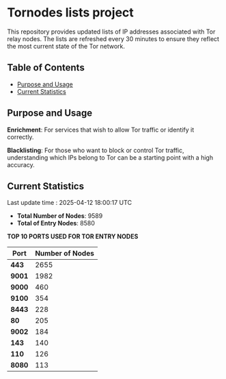 # Tornodes lists project

This repository provides updated lists of IP addresses associated with Tor relay nodes. The lists are refreshed every 30 minutes to ensure they reflect the most current state of the Tor network.

## Table of Contents

- [Purpose and Usage](#purpose-and-usage)
- [Current Statistics](#current-statistics)


## Purpose and Usage

**Enrichment**: For services that wish to allow Tor traffic or identify it correctly.

**Blacklisting**: For those who want to block or control Tor traffic, understanding which IPs belong to Tor can be a starting point with a high accuracy.

## Current Statistics

Last update time : 2025-04-12 18:00:17 UTC

- **Total Number of Nodes**: 9589
- **Total of Entry Nodes**: 8580

**TOP 10 PORTS USED FOR TOR ENTRY NODES**

| **Port** | **Number of Nodes** |
|------|-----------------|
| **443**   | 2655  |
| **9001**   | 1982  |
| **9000**   | 460  |
| **9100**   | 354  |
| **8443**   | 228  |
| **80**   | 205  |
| **9002**   | 184  |
| **143**   | 140  |
| **110**   | 126  |
| **8080**   | 113  |

